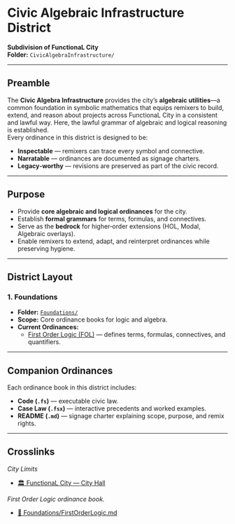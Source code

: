 # Civic Algebraic Infrastructure District

**Subdivision of FunctionaL City**  
**Folder:** `CivicAlgebraInfrastructure/`  

---

## Preamble
The **Civic Algebra Infrastructure** provides the city’s **algebraic utilities**—a common foundation in symbolic mathematics that equips remixers to build, extend, and reason about projects across FunctionaL City in a consistent and lawful way. Here, the lawful grammar of algebraic and logical reasoning is established.  
Every ordinance in this district is designed to be:
- **Inspectable** — remixers can trace every symbol and connective.  
- **Narratable** — ordinances are documented as signage charters.  
- **Legacy‑worthy** — revisions are preserved as part of the civic record.  

---

## Purpose
- Provide **core algebraic and logical ordinances** for the city.  
- Establish **formal grammars** for terms, formulas, and connectives.  
- Serve as the **bedrock** for higher‑order extensions (HOL, Modal, Algebraic overlays).  
- Enable remixers to extend, adapt, and reinterpret ordinances while preserving hygiene.  

---

## District Layout

### 1. Foundations
- **Folder:** [`Foundations/`](Foundations/)  
- **Scope:** Core ordinance books for logic and algebra.  
- **Current Ordinances:**  
  - [First Order Logic (FOL)](Foundations/FirstOrderLogic.md) — defines terms, formulas, connectives, and quantifiers.  

---

## Companion Ordinances
Each ordinance book in this district includes:
- **Code (`.fs`)** — executable civic law.  
- **Case Law (`.fsx`)** — interactive precedents and worked examples.  
- **README (`.md`)** — signage charter explaining scope, purpose, and remix rights.  

---

## Crosslinks
*City Limits*
- [🏛️ FunctionaL City — City Hall](../README.md)

*First Order Logic ordinance book.*
- [📘 Foundations/FirstOrderLogic.md](Foundations/FirstOrderLogic.md)  
